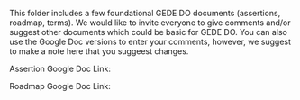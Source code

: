 This folder includes a few foundational GEDE DO documents (assertions, roadmap, terms).
We would like to invite everyone to give comments and/or suggest other documents which could be basic for GEDE DO. 
You can also use the Google Doc versions to enter your comments, however, we suggest to make a note here that you suggeest changes. 

Assertion Google Doc Link:

Roadmap Google Doc Link: 
